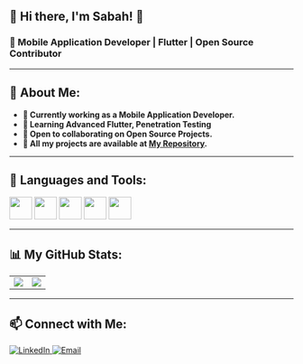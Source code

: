 ## 🌟 Hi there, I'm Sabah! 👋

### 🚀 Mobile Application Developer | Flutter | Open Source Contributor

---

## 🤖 About Me:

- **💼 Currently working as a Mobile Application Developer.**
- **🎯 Learning Advanced Flutter, Penetration Testing**
- **👥 Open to collaborating on Open Source Projects.**
- **📂 All my projects are available at [My Repository](https://github.com/SABAHMOHAMEDD?tab=repositories).**

---

## 🚀 Languages and Tools:
<p align="left"> 
  <img src="https://cdn.jsdelivr.net/gh/devicons/devicon/icons/flutter/flutter-original.svg" height="40"/> 
  <img src="https://cdn.jsdelivr.net/gh/devicons/devicon/icons/dart/dart-original.svg" height="40"/>  
  <img src="https://cdn.jsdelivr.net/gh/devicons/devicon/icons/firebase/firebase-plain.svg" height="40"/> 
  <img src="https://cdn.jsdelivr.net/gh/devicons/devicon/icons/github/github-original.svg" height="40"/> 
  <img src="https://cdn.jsdelivr.net/gh/devicons/devicon/icons/figma/figma-original.svg" height="40"/> 
</p>

---

## 📊 My GitHub Stats:
<table> 
  <tr> 
    <td> <img src="https://github-readme-stats.vercel.app/api?username=SABAHMOHAMEDD&show_icons=true&theme=radical" /> </td> 
    <td> <img src="https://github-readme-stats.vercel.app/api/top-langs/?username=SABAHMOHAMEDD&layout=compact&theme=radical" /> </td> 
  </tr> 
</table>

---

## 📫 Connect with Me:
<p> 
  <a href="https://www.linkedin.com/in/sabah-mohamed-39320721a/" target="_blank"> 
    <img src="https://img.shields.io/badge/LinkedIn-%230077B5.svg?&style=flat-square&logo=linkedin&logoColor=white" alt="LinkedIn"/> 
  </a> 
  <a href="mailto:sabahmohamed3312@gmail.com"> 
    <img src="https://img.shields.io/badge/Email-D14836?style=flat-square&logo=gmail&logoColor=white" alt="Email"/> 
  </a> 
</p>

